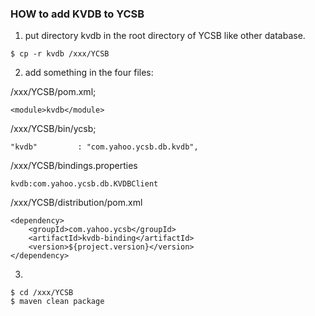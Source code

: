 ### HOW to add KVDB to YCSB

1. put directory kvdb in the root directory of YCSB like other database.

```
$ cp -r kvdb /xxx/YCSB
```

2. add something in the four files: 
   
/xxx/YCSB/pom.xml;
```
<module>kvdb</module>
```

/xxx/YCSB/bin/ycsb;
```
"kvdb"         : "com.yahoo.ycsb.db.kvdb",
```

/xxx/YCSB/bindings.properties

```
kvdb:com.yahoo.ycsb.db.KVDBClient
```

/xxx/YCSB/distribution/pom.xml
```
<dependency>
    <groupId>com.yahoo.ycsb</groupId>
    <artifactId>kvdb-binding</artifactId>
    <version>${project.version}</version>
</dependency>
```

3. 
```
$ cd /xxx/YCSB
$ maven clean package
```
